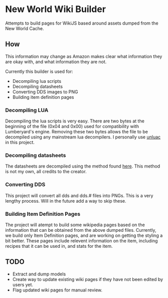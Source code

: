 
# New World Wiki Builder

Attempts to build pages for WikiJS based around assets dumped from the New World Cache.

## How

This information may change as Amazon makes clear what information they are okay with, and what information they are not.

Currently this builder is used for:

* Decompiling lua scripts
* Decompiling datasheets
* Converting DDS images to PNG
* Building item definition pages

### Decompiling LUA

Decompiling the lua scripts is very easy.
There are two bytes at the beginning of the file (0x04 and 0x00) used for compatibility with Lumberyard's engine. Removing these two bytes allows the file to be decompiled using any mainstream lua decompilers. I personally use [unluac](https://github.com/HansWessels/unluac) in this project.

### Decompiling datasheets

The datasheets are decompiled using the method found [here](https://gist.github.com/Kattoor/50155a209fae4b19281f219def622b27). This method is not my own, all credits to the creator.

### Converting DDS

This project will convert all dds and dds.# files into PNGs. This is a very lengthy process. Will in the future add a way to skip these.

### Building Item Definition Pages

The project will atempt to build some wikipedia pages based on the information that can be obtained from the above dumped files.
Currently, we build only Item Definition pages, and are working on getting the styling a bit better.
These pages include relevent information on the item, including recipes that it can be used in, and stats for the item.

## TODO

* Extract and dump models
* Create way to update existing wiki pages if they have not been edited by users yet.
* Flag updated wiki pages for manual review.
